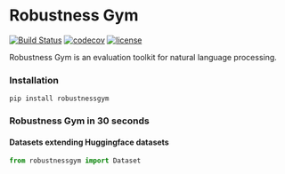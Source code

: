 Robustness Gym
================================
[![Build Status](https://travis-ci.com/robustness-gym/robustness-gym.svg?token=T6CDNeky2ippe6wEJvRV&branch=master)](https://travis-ci.com/robustness-gym/robustness-gym)
[![codecov](https://codecov.io/gh/robustness-gym/robustness-gym/branch/master/graph/badge.svg?token=MOLQYUSYQU)](https://codecov.io/gh/robustness-gym/robustness-gym)
[![license](https://img.shields.io/github/license/robustness-gym/robustness-gym)](https://github.com/robustness-gym/robustness-gym/LICENSE)

Robustness Gym is an evaluation toolkit for natural language processing.

### Installation
```
pip install robustnessgym
```

### Robustness Gym in 30 seconds

#### Datasets extending Huggingface datasets
```python
from robustnessgym import Dataset

```